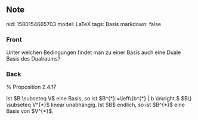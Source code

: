 ## Note
nid: 1580154665703
model: LaTeX
tags: Basis
markdown: false

### Front
Unter welchen Bedingungen findet man zu einer Basis auch eine Duale Basis des Dualraums?

### Back
% Proposition 2.4.17
<div>
  Ist $B \subseteq V$ eine Basis, so ist $B^{*}:=\left\{b^{*} | b
  \in\right.$ $B\} \subseteq V^{*}$ linear unabhängig. Ist $B$
  endlich, so ist $B^{*}$ eine Basis von $V^{*}$.
</div>
